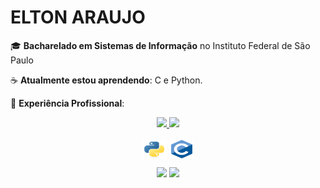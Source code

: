 # ELTON ARAUJO

<p align="center">
  <a href="https://git.io/typing-svg">
  </a>
</p>

<div align="left">
  
🎓 **Bacharelado em Sistemas de Informação** no Instituto Federal de São Paulo

☕ **Atualmente estou aprendendo**: C e Python.

💼 **Experiência Profissional**:

</div>

<div align="center">
  <a href="https://github.com/Elton1466">
    <img height="150em" src="https://github-readme-stats-sigma-five.vercel.app/api?username=Elton1466&show_icons=true&theme=dark&include_all_commits=true&count_private=true"/>
    <img height="150em" src="https://github-readme-stats-sigma-five.vercel.app/api/top-langs/?username=Elton&layout=compact&langs_count=7&theme=dark"/>
  </a>
</div>
    
  <div style="display: inline_block" align="center"><br>
  <img align="center" alt="Python" height="30" width="40" src="https://raw.githubusercontent.com/devicons/devicon/master/icons/python/python-original.svg">
  <img align="center" alt="C" height="30" width="40" src="https://raw.githubusercontent.com/devicons/devicon/master/icons/c/c-original.svg">
    
</div>

  <p></p>
  <div align="center"> 
  
  <a href="https://www.linkedin.com/in/elton-araujo-70ba3b232/"><img src="https://img.shields.io/badge/-LinkedIn-%230077B5?style=for-the-badge&logo=linkedin&logoColor=white"></a>
  <a href="mailto:eltonlimaaraujo@outlook.com"><img src="https://img.shields.io/badge/-Outlook-%23333?style=for-the-badge&logo=outlook&logoColor=white"></a>
    
</div>
